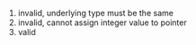 1. invalid, underlying type must be the same
2. invalid, cannot assign integer value to pointer
3. valid